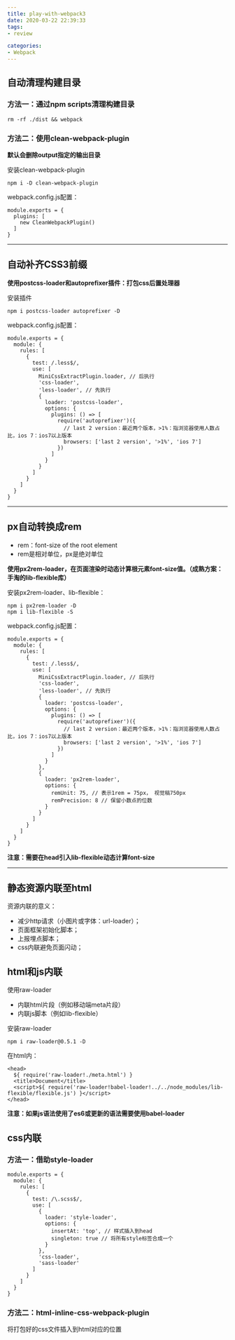 ```yaml
---
title: play-with-webpack3
date: 2020-03-22 22:39:33
tags:
- review

categories:
- Webpack
---
```


## 自动清理构建目录

### 方法一：通过npm scripts清理构建目录
```
rm -rf ./dist && webpack
```

### 方法二：使用clean-webpack-plugin
**默认会删除output指定的输出目录**

安装clean-webpack-plugin
```
npm i -D clean-webpack-plugin
```

webpack.config.js配置：
```
module.exports = {
  plugins: [
    new CleanWebpackPlugin()
  ]
}
```

-----------------------------------------
 
## 自动补齐CSS3前缀

**使用postcss-loader和autoprefixer插件：打包css后置处理器**

安装插件
```
npm i postcss-loader autoprefixer -D
```

webpack.config.js配置：
```
module.exports = {
  module: {
    rules: [
      {
        test: /.less$/,
        use: [
          MiniCssExtractPlugin.loader, // 后执行
          'css-loader',
          'less-loader', // 先执行
          {
            loader: 'postcss-loader',
            options: {
              plugins: () => [
                require('autoprefixer')({
                  // last 2 version：最近两个版本，>1%：指浏览器使用人数占比，ios 7：ios7以上版本
                  browsers: ['last 2 version', '>1%', 'ios 7']
                })
              ]
            }
          }
        ]
      }
    ]
  }
}
```

-----------------------------------------
 
## px自动转换成rem

* rem：font-size of the root element
* rem是相对单位，px是绝对单位

**使用px2rem-loader，在页面渲染时动态计算根元素font-size值。（成熟方案：手淘的lib-flexible库）**

安装px2rem-loader、lib-flexible：
```
npm i px2rem-loader -D
npm i lib-flexible -S
```

webpack.config.js配置：
```
module.exports = {
  module: {
    rules: [
      {
        test: /.less$/,
        use: [
          MiniCssExtractPlugin.loader, // 后执行
          'css-loader',
          'less-loader', // 先执行
          {
            loader: 'postcss-loader',
            options: {
              plugins: () => [
                require('autoprefixer')({
                  // last 2 version：最近两个版本，>1%：指浏览器使用人数占比，ios 7：ios7以上版本
                  browsers: ['last 2 version', '>1%', 'ios 7']
                })
              ]
            }
          },
          {
            loader: 'px2rem-loader',
            options: {
              remUnit: 75, // 表示1rem = 75px， 视觉稿750px
              remPrecision: 8 // 保留小数点的位数
            }
          }
        ]
      }
    ]
  }
}
```

**注意：需要在head引入lib-flexible动态计算font-size**

-----------------------------------------
 
## 静态资源内联至html

资源内联的意义：
* 减少http请求（小图片或字体：url-loader）；
* 页面框架初始化脚本；
* 上报埋点脚本；
* css内联避免页面闪动；

## html和js内联

使用raw-loader
* 内联html片段（例如移动端meta片段）
* 内联js脚本（例如lib-flexible）

安装raw-loader
```
npm i raw-loader@0.5.1 -D
```

在html内：
```
<head>
  ${ require('raw-loader!./meta.html') }
  <title>Document</title>
  <script>${ require('raw-loader!babel-loader!../../node_modules/lib-flexible/flexible.js') }</script>
</head>
```
**注意：如果js语法使用了es6或更新的语法需要使用babel-loader**

## css内联

### 方法一：借助style-loader
```
module.exports = {
  module: {
    rules: [
      {
        test: /\.scss$/,
        use: [
          {
            loader: 'style-loader',
            options: {
              insertAt: 'top', // 样式插入到head
              singleton: true // 将所有style标签合成一个
            }
          },
          'css-loader',
          'sass-loader'
        ]
      }
    ]
  }
}
```

### 方法二：html-inline-css-webpack-plugin

将打包好的css文件插入到html对应的位置